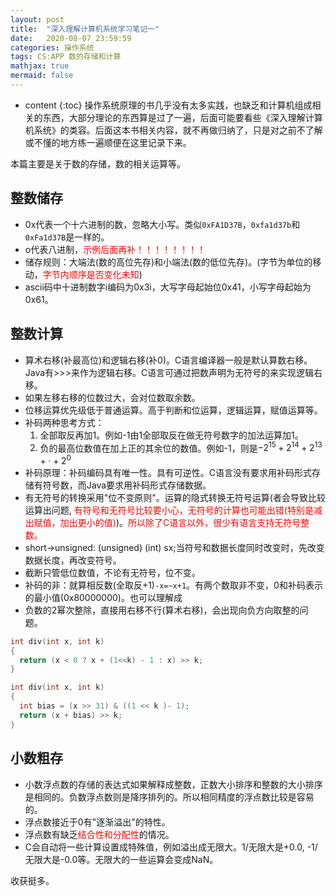 ```yaml
---
layout: post
title:  "深入理解计算机系统学习笔记一"
date:   2020-08-07 23:59:59
categories: 操作系统
tags: CS:APP 数的存储和计算
mathjax: true
mermaid: false
---
```


* content
{:toc}
操作系统原理的书几乎没有太多实践，也缺乏和计算机组成相关的东西，大部分理论的东西算是过了一遍，后面可能要看些《深入理解计算机系统》的类容。后面这本书相关内容，就不再做归纳了，只是对之前不了解或不懂的地方练一遍顺便在这里记录下来。

本篇主要是关于数的存储，数的相关运算等。


## 整数储存
* 0x代表一个十六进制的数，忽略大小写。类似`0xFA1D37B`，`0xfa1d37b`和`0xFa1d37B`是一样的。
* o代表八进制，<span style="color:red">示例后面再补！！！！！！！！</span>
* 储存规则：大端法(数的高位先存)和小端法(数的低位先存)。(字节为单位的移动，<span style="color:red">字节内顺序是否变化未知</span>)
* ascii码中十进制数字i编码为0x3i，大写字母起始位0x41，小写字母起始为0x61。

## 整数计算
* 算术右移(补最高位)和逻辑右移(补0)。C语言编译器一般是默认算数右移。Java有>>>来作为逻辑右移。C语言可通过把数声明为无符号的来实现逻辑右移。
* 如果左移右移的位数过大，会对位数取余数。
* 位移运算优先级低于普通运算。高于判断和位运算，逻辑运算，赋值运算等。
* 补码两种思考方式：
  1. 全部取反再加1。例如-1由1全部取反在做无符号数字的加法运算加1。
  2. 负的最高位数值在加上正的其余位的数值。例如-1，则是$-2^{15} + 2^{14} + 2^{13}+ \cdot + 2^{0}$
* 补码原理：补码编码具有唯一性。具有可逆性。C语言没有要求用补码形式存储有符号数，而Java要求用补码形式存储数据。
* 有无符号的转换采用"位不变原则"。运算的隐式转换无符号运算(者会导致比较运算出问题, <span style="color:red">有符号和无符号比较要小心，无符号的计算也可能出错(特别是减出赋值，加出更小的值)</span>)。<span style="color:red">所以除了C语言以外，很少有语言支持无符号整数。</span>
* short->unsigned: (unsigned) (int) sx;当符号和数据长度同时改变时，先改变数据长度，再改变符号。
* 截断只管低位数值，不论有无符号，位不变。
* 补码的非：就算相反数(全取反+1)`-x=~x+1`。有两个数取非不变，0和补码表示的最小值(0x80000000)。也可以理解成
* 负数的2幂次整除，直接用右移不行(算术右移)，会出现向负方向取整的问题。
```cpp
int div(int x, int k)
{
  return (x < 0 ? x + (1<<k) - 1 : x) >> k;
}

int div(int x, int k)
{
  int bias = (x >> 31) & ((1 << k )- 1);
  return (x + bias) >> k;
}
``` 

## 小数粗存
* 小数浮点数的存储的表达式如果解释成整数，正数大小排序和整数的大小排序是相同的。负数浮点数则是降序排列的。所以相同精度的浮点数比较是容易的。
* 浮点数接近于0有"逐渐溢出"的特性。
* 浮点数有缺乏<span style="color:red">结合性和分配性</span>的情况。
* C会自动将一些计算设置成特殊值，例如溢出成无限大。1/无限大是+0.0, -1/无限大是-0.0等。无限大的一些运算会变成NaN。

收获挺多。